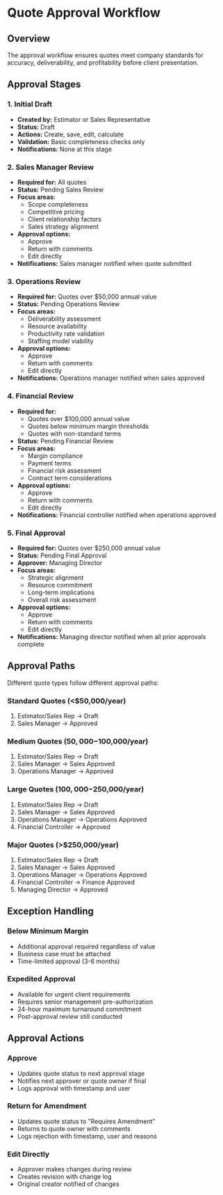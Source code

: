 
# Quote Approval Workflow

## Overview
The approval workflow ensures quotes meet company standards for accuracy, deliverability, and profitability before client presentation.

## Approval Stages

### 1. Initial Draft
- **Created by:** Estimator or Sales Representative
- **Status:** Draft
- **Actions:** Create, save, edit, calculate
- **Validation:** Basic completeness checks only
- **Notifications:** None at this stage

### 2. Sales Manager Review
- **Required for:** All quotes
- **Status:** Pending Sales Review
- **Focus areas:**
  - Scope completeness
  - Competitive pricing
  - Client relationship factors
  - Sales strategy alignment
- **Approval options:**
  - Approve
  - Return with comments
  - Edit directly
- **Notifications:** Sales manager notified when quote submitted

### 3. Operations Review
- **Required for:** Quotes over $50,000 annual value
- **Status:** Pending Operations Review
- **Focus areas:**
  - Deliverability assessment
  - Resource availability
  - Productivity rate validation
  - Staffing model viability
- **Approval options:**
  - Approve
  - Return with comments
  - Edit directly
- **Notifications:** Operations manager notified when sales approved

### 4. Financial Review
- **Required for:**
  - Quotes over $100,000 annual value
  - Quotes below minimum margin thresholds
  - Quotes with non-standard terms
- **Status:** Pending Financial Review
- **Focus areas:**
  - Margin compliance
  - Payment terms
  - Financial risk assessment
  - Contract term considerations
- **Approval options:**
  - Approve
  - Return with comments
  - Edit directly
- **Notifications:** Financial controller notified when operations approved

### 5. Final Approval
- **Required for:** Quotes over $250,000 annual value
- **Status:** Pending Final Approval
- **Approver:** Managing Director
- **Focus areas:**
  - Strategic alignment
  - Resource commitment
  - Long-term implications
  - Overall risk assessment
- **Approval options:**
  - Approve
  - Return with comments
  - Edit directly
- **Notifications:** Managing director notified when all prior approvals complete

## Approval Paths
Different quote types follow different approval paths:

### Standard Quotes (<$50,000/year)
1. Estimator/Sales Rep → Draft
2. Sales Manager → Approved

### Medium Quotes ($50,000-$100,000/year)
1. Estimator/Sales Rep → Draft
2. Sales Manager → Sales Approved
3. Operations Manager → Approved

### Large Quotes ($100,000-$250,000/year)
1. Estimator/Sales Rep → Draft
2. Sales Manager → Sales Approved
3. Operations Manager → Operations Approved
4. Financial Controller → Approved

### Major Quotes (>$250,000/year)
1. Estimator/Sales Rep → Draft
2. Sales Manager → Sales Approved
3. Operations Manager → Operations Approved
4. Financial Controller → Finance Approved
5. Managing Director → Approved

## Exception Handling

### Below Minimum Margin
- Additional approval required regardless of value
- Business case must be attached
- Time-limited approval (3-6 months)

### Expedited Approval
- Available for urgent client requirements
- Requires senior management pre-authorization
- 24-hour maximum turnaround commitment
- Post-approval review still conducted

## Approval Actions

### Approve
- Updates quote status to next approval stage
- Notifies next approver or quote owner if final
- Logs approval with timestamp and user

### Return for Amendment
- Updates quote status to "Requires Amendment"
- Returns to quote owner with comments
- Logs rejection with timestamp, user and reasons

### Edit Directly
- Approver makes changes during review
- Creates revision with change log
- Original creator notified of changes

